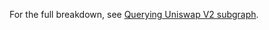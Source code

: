 For the full breakdown, see [Querying Uniswap V2 subgraph](https://docs.chainstack.com/docs/querying-uniswap-v2-subgraph).
